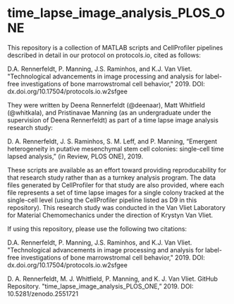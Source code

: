 # time_lapse_image_analysis_PLOS_ONE
This repository is a collection of MATLAB scripts and CellProfiler pipelines described in detail in our protocol 
on protocols.io, cited as follows:

D.A. Rennerfeldt, P. Manning, J.S. Raminhos, and K.J. Van Vliet.  "Technological advancements in image processing and
analysis for label-free investigations of bone marrowstromal cell behavior," 2019.  DOI: dx.doi.org/10.17504/protocols.io.w2sfgee

They were written by Deena Rennerfeldt (@deenaar), Matt Whitfield (@whitkala), and Pristinavae Manning (as 
an undergraduate under the supervision of Deena Rennerfeldt) as part of a time lapse image analysis research
study:

D. A. Rennerfeldt, J. S. Raminhos, S. M. Leff, and P. Manning, “Emergent heterogeneity in putative mesenchymal stem cell colonies: single-cell time lapsed analysis,” (in Review, PLOS ONE), 2019.

These scripts are available as an effort toward providing reproducability for that research study rather than as
a turnkey analysis program.  The data files generated by CellProfiler for that study are also provided, where
each file represents a set of time lapse images for a single colony tracked at the single-cell level (using 
the CellProfiler pipeline listed as D9 in this repository).  This research study was conducted in the Van Vliet
Laboratory for Material Chemomechanics under the direction of Krystyn Van Vliet.

If using this repository, please use the following two citations:

D.A. Rennerfeldt, P. Manning, J.S. Raminhos, and K.J. Van Vliet.  "Technological advancements in image processing and
analysis for label-free investigations of bone marrowstromal cell behavior," 2019.  DOI: dx.doi.org/10.17504/protocols.io.w2sfgee

D. A. Rennerfeldt, M. J. Whitfield, P. Manning, and K. J. Van Vliet. GitHub Repository. "time_lapse_image_analysis_PLOS_ONE,” 2019. DOI: 10.5281/zenodo.2551721  
